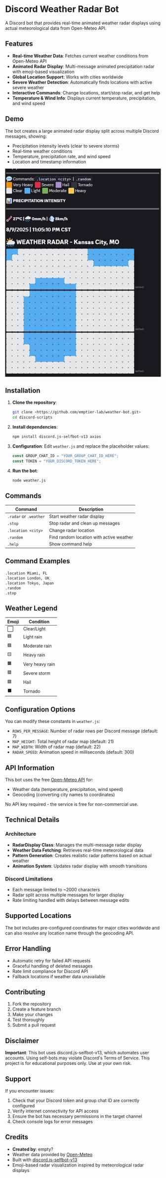 # Discord Weather Radar Bot

A Discord bot that provides real-time animated weather radar displays using actual meteorological data from Open-Meteo API.

## Features

- **Real-time Weather Data**: Fetches current weather conditions from Open-Meteo API
- **Animated Radar Display**: Multi-message animated precipitation radar with emoji-based visualization
- **Global Location Support**: Works with cities worldwide
- **Severe Weather Detection**: Automatically finds locations with active severe weather
- **Interactive Commands**: Change locations, start/stop radar, and get help
- **Temperature & Wind Info**: Displays current temperature, precipitation, and wind speed

## Demo

The bot creates a large animated radar display split across multiple Discord messages, showing:

- Precipitation intensity levels (clear to severe storms)
- Real-time weather conditions
- Temperature, precipitation rate, and wind speed
- Location and timestamp information

![Weather Radar Demo](./images/example.jpg)

## Installation

1. **Clone the repository**:

   ```bash
   git clone <https://github.com/emptier-lab/weather-bot.git>
   cd discord-scripts
   ```

2. **Install dependencies**:

   ```bash
   npm install discord.js-selfbot-v13 axios
   ```

3. **Configuration**:
   Edit `weather.js` and replace the placeholder values:

   ```javascript
   const GROUP_CHAT_ID = "YOUR_GROUP_CHAT_ID_HERE";
   const TOKEN = "YOUR_DISCORD_TOKEN_HERE";
   ```

4. **Run the bot**:
   ```bash
   node weather.js
   ```

## Commands

| Command                | Description                              |
| ---------------------- | ---------------------------------------- |
| `.radar` or `.weather` | Start weather radar display              |
| `.stop`                | Stop radar and clean up messages         |
| `.location <city>`     | Change radar location                    |
| `.random`              | Find random location with active weather |
| `.help`                | Show command help                        |

## Command Examples

```
.location Miami, FL
.location London, UK
.location Tokyo, Japan
.random
.stop
```

## Weather Legend

| Emoji | Condition       |
| ----- | --------------- |
| ⬜    | Clear/Light     |
| 🟦    | Light rain      |
| 🟩    | Moderate rain   |
| 🟨    | Heavy rain      |
| 🟧    | Very heavy rain |
| 🟥    | Severe storm    |
| 🟪    | Hail            |
| ⬛    | Tornado         |

## Configuration Options

You can modify these constants in `weather.js`:

- `ROWS_PER_MESSAGE`: Number of radar rows per Discord message (default: 7)
- `MAP_HEIGHT`: Total height of radar map (default: 21)
- `MAP_WIDTH`: Width of radar map (default: 22)
- `RADAR_SPEED`: Animation speed in milliseconds (default: 300)

## API Information

This bot uses the free [Open-Meteo API](https://open-meteo.com/) for:

- Weather data (temperature, precipitation, wind speed)
- Geocoding (converting city names to coordinates)

No API key required - the service is free for non-commercial use.

## Technical Details

### Architecture

- **RadarDisplay Class**: Manages the multi-message radar display
- **Weather Data Fetching**: Retrieves real-time meteorological data
- **Pattern Generation**: Creates realistic radar patterns based on actual weather
- **Animation System**: Updates radar display with smooth transitions

### Discord Limitations

- Each message limited to ~2000 characters
- Radar split across multiple messages for larger display
- Rate limiting handled with delays between message edits

## Supported Locations

The bot includes pre-configured coordinates for major cities worldwide and can also resolve any location name through the geocoding API.

## Error Handling

- Automatic retry for failed API requests
- Graceful handling of deleted messages
- Rate limit compliance for Discord API
- Fallback locations if weather data unavailable

## Contributing

1. Fork the repository
2. Create a feature branch
3. Make your changes
4. Test thoroughly
5. Submit a pull request

## Disclaimer

**Important**: This bot uses discord.js-selfbot-v13, which automates user accounts. Using self-bots may violate Discord's Terms of Service. This project is for educational purposes only. Use at your own risk.

## Support

If you encounter issues:

1. Check that your Discord token and group chat ID are correctly configured
2. Verify internet connectivity for API access
3. Ensure the bot has necessary permissions in the target channel
4. Check console logs for error messages

## Credits

- **Created by**: empty?
- Weather data provided by [Open-Meteo](https://open-meteo.com/)
- Built with [discord.js-selfbot-v13](https://github.com/aiko-chan-ai/discord.js-selfbot-v13)
- Emoji-based radar visualization inspired by meteorological radar displays
